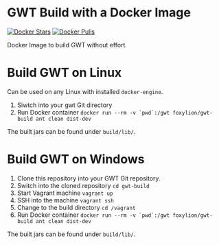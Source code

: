 # GWT Build with a Docker Image

[![Docker Stars](https://img.shields.io/docker/stars/foxylion/gwt-build.svg?style=flat-square)](https://hub.docker.com/r/foxylion/gwt-build/)
[![Docker Pulls](https://img.shields.io/docker/pulls/foxylion/gwt-build.svg?style=flat-square)](https://hub.docker.com/r/foxylion/gwt-build/)

Docker Image to build GWT without effort.

# Build GWT on Linux

Can be used on any Linux with installed ``docker-engine``.

1. Siwtch into your gwt Git directory
2. Run Docker container ``docker run --rm -v `pwd`:/gwt foxylion/gwt-build ant clean dist-dev``

The built jars can be found under ``build/lib/``.

# Build GWT on Windows

1. Clone this repository into your GWT Git repository.
2. Switch into the cloned repository ``cd gwt-build``
3. Start Vagrant machine ``vagrant up``
4. SSH into the machine ``vagrant ssh``
5. Change to the build directory ``cd /vagrant``
6. Run Docker container ``docker run --rm -v `pwd`:/gwt foxylion/gwt-build ant clean dist-dev``

The built jars can be found under ``build/lib/``.
